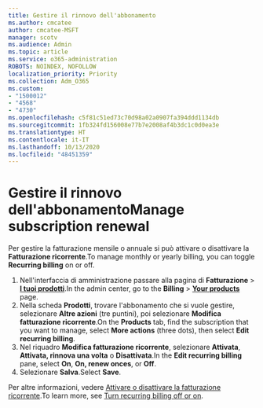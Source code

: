 ```yaml
---
title: Gestire il rinnovo dell'abbonamento
ms.author: cmcatee
author: cmcatee-MSFT
manager: scotv
ms.audience: Admin
ms.topic: article
ms.service: o365-administration
ROBOTS: NOINDEX, NOFOLLOW
localization_priority: Priority
ms.collection: Adm_O365
ms.custom:
- "1500012"
- "4568"
- "4730"
ms.openlocfilehash: c5f81c51ed73c70d98a02a0907fa394ddd1134db
ms.sourcegitcommit: 1fb324fd156008e77b7e2008af4b3dc1c0d0ea3e
ms.translationtype: HT
ms.contentlocale: it-IT
ms.lasthandoff: 10/13/2020
ms.locfileid: "48451359"
---
```

# <a name="manage-subscription-renewal"></a><span data-ttu-id="1d3dd-102">Gestire il rinnovo dell'abbonamento</span><span class="sxs-lookup"><span data-stu-id="1d3dd-102">Manage subscription renewal</span></span>

<span data-ttu-id="1d3dd-103">Per gestire la fatturazione mensile o annuale si può attivare o disattivare la **Fatturazione ricorrente**.</span><span class="sxs-lookup"><span data-stu-id="1d3dd-103">To manage monthly or yearly billing, you can toggle **Recurring billing** on or off.</span></span>

1. <span data-ttu-id="1d3dd-104">Nell'interfaccia di amministrazione passare alla pagina di **Fatturazione** > **[I tuoi prodotti](https://go.microsoft.com/fwlink/p/?linkid=842054)**.</span><span class="sxs-lookup"><span data-stu-id="1d3dd-104">In the admin center, go to the **Billing** > **[Your products](https://go.microsoft.com/fwlink/p/?linkid=842054)** page.</span></span>
2. <span data-ttu-id="1d3dd-105">Nella scheda **Prodotti**, trovare l'abbonamento che si vuole gestire, selezionare **Altre azioni** (tre puntini), poi selezionare **Modifica fatturazione ricorrente**.</span><span class="sxs-lookup"><span data-stu-id="1d3dd-105">On the **Products** tab, find the subscription that you want to manage, select **More actions** (three dots), then select **Edit recurring billing**.</span></span>
3. <span data-ttu-id="1d3dd-106">Nel riquadro **Modifica fatturazione ricorrente**, selezionare **Attivata**, **Attivata, rinnova una volta** o **Disattivata**.</span><span class="sxs-lookup"><span data-stu-id="1d3dd-106">In the **Edit recurring billing** pane, select **On**, **On, renew onces**, or **Off**.</span></span>
4. <span data-ttu-id="1d3dd-107">Selezionare **Salva**.</span><span class="sxs-lookup"><span data-stu-id="1d3dd-107">Select **Save**.</span></span>

<span data-ttu-id="1d3dd-108">Per altre informazioni, vedere [Attivare o disattivare la fatturazione ricorrente](https://docs.microsoft.com/microsoft-365/commerce/subscriptions/renew-your-subscription#turn-recurring-billing-off-or-on).</span><span class="sxs-lookup"><span data-stu-id="1d3dd-108">To learn more, see [Turn recurring billing off or on](https://docs.microsoft.com/microsoft-365/commerce/subscriptions/renew-your-subscription#turn-recurring-billing-off-or-on).</span></span>

